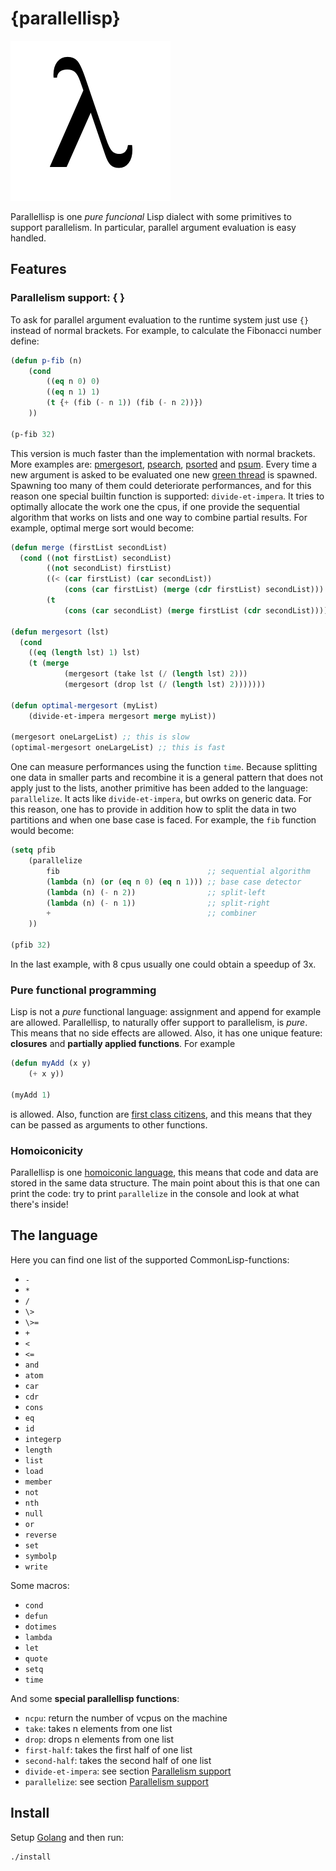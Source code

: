 # {parallellisp}

![Alt](/lambda.png "parallellisp")

Parallellisp is one *pure funcional* Lisp dialect with some primitives to support parallelism. In particular, parallel argument evaluation is easy handled.

## Features

### Parallelism support: { }

To ask for parallel argument evaluation to the runtime system just use `{}` instead of normal brackets. For example, to calculate the Fibonacci number define:

```lisp
(defun p-fib (n)
    (cond 
        ((eq n 0) 0) 
        ((eq n 1) 1) 
        (t {+ (fib (- n 1)) (fib (- n 2))})
    ))

(p-fib 32)
```

This version is much faster than the implementation with normal brackets. More examples are: [pmergesort](https://github.com/parof/parallellisp/blob/master/examples/pmergesort.lisp), [psearch](https://github.com/parof/parallellisp/blob/master/examples/psearch.lisp), [psorted](https://github.com/parof/parallellisp/blob/master/examples/psorted.lisp) and [psum](https://github.com/parof/parallellisp/blob/master/examples/psum.lisp). Every time a new argument is asked to be evaluated one new [green thread](https://en.wikipedia.org/wiki/Green_threads) is spawned. Spawning too many of them could deteriorate performances, and for this reason one special builtin function is supported: `divide-et-impera`. It tries to optimally allocate the work one the cpus, if one provide the sequential algorithm that works on lists and one way to combine partial results. For example, optimal merge sort would become:

```lisp
(defun merge (firstList secondList)
  (cond ((not firstList) secondList)
        ((not secondList) firstList)
        ((< (car firstList) (car secondList)) 
            (cons (car firstList) (merge (cdr firstList) secondList)))
        (t 
            (cons (car secondList) (merge firstList (cdr secondList))))))
            
(defun mergesort (lst)
  (cond 
    ((eq (length lst) 1) lst)
    (t (merge 
            (mergesort (take lst (/ (length lst) 2)))
            (mergesort (drop lst (/ (length lst) 2)))))))

(defun optimal-mergesort (myList)
    (divide-et-impera mergesort merge myList))

(mergesort oneLargeList) ;; this is slow
(optimal-mergesort oneLargeList) ;; this is fast
```

One can measure performances using the function `time`. Because splitting one data in smaller parts and recombine it is a general pattern that does not apply just to the lists, another primitive has been added to the language: `parallelize`. It acts like `divide-et-impera`, but owrks on generic data. For this reason, one has to provide in addition how to split the data in two partitions and when one base case is faced. For example, the `fib` function would become:

```lisp
(setq pfib 
    (parallelize 
        fib                                 ;; sequential algorithm
        (lambda (n) (or (eq n 0) (eq n 1))) ;; base case detector
        (lambda (n) (- n 2))                ;; split-left
        (lambda (n) (- n 1))                ;; split-right
        +                                   ;; combiner
    ))

(pfib 32)
```
In the last example, with 8 cpus usually one could obtain a speedup of 3x.

### Pure functional programming

Lisp is not a *pure* functional language: assignment and append for example are allowed. Parallellisp, to naturally offer support to parallelism, is *pure*. This means that no side effects are allowed. Also, it has one unique feature: **closures** and **partially applied functions**. For example

```lisp
(defun myAdd (x y)
    (+ x y))

(myAdd 1)
```
is allowed. Also, function are [first class citizens](https://en.wikipedia.org/wiki/First-class_citizen), and this means that they can be passed as arguments to other functions.

### Homoiconicity

Parallellisp is one [homoiconic language](https://en.wikipedia.org/wiki/Homoiconicity), this means that code and data are stored in the same data structure. The main point about this is that one can print the code: try to print `parallelize` in the console and look at what there's inside!

## The language

Here you can find one list of the supported CommonLisp-functions:
- `-`
- `*`
- `/`
- `\>`
- `\>=`
- `+`
- `<`
- `<=`
- `and`
- `atom`
- `car`
- `cdr`
- `cons`
- `eq`
- `id`
- `integerp`
- `length`
- `list`
- `load`
- `member`
- `not`
- `nth`
- `null`
- `or`
- `reverse`
- `set`
- `symbolp`
- `write`

Some macros:
- `cond` 
- `defun` 
- `dotimes` 
- `lambda` 
- `let` 
- `quote` 
- `setq` 
- `time` 

And some **special parallellisp functions**:
- `ncpu`: return the number of vcpus on the machine
- `take`: takes n elements from one list 
- `drop`: drops n elements from one list 
- `first-half`: takes the first half of one list
- `second-half`: takes the second half of one list
- `divide-et-impera`: see section [Parallelism support](#Parallelism-support)
- `parallelize`: see section [Parallelism support](#Parallelism-support)

## Install

Setup [Golang](https://golang.org/doc/install) and then run:
```
./install
```
